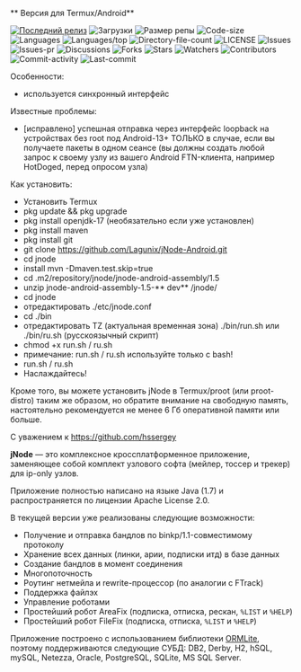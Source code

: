 ** Версия для Termux/Android**

[![Последний релиз](https://img.shields.io/github/v/release/lagunix/jnode-android?include_prereleases&label=последний%20релиз&style=for-the-badge)](https://github.com/lagunix/jnode-android/releases/latest)
![Загрузки](https://img.shields.io/github/downloads/lagunix/jnode-android/total?style=for-the-badge&label=загрузки)
![Размер репы](https://img.shields.io/github/repo-size/lagunix/jnode-android?style=for-the-badge&label=размер%20репы)
![Code-size](https://shields.io/github/languages/code-size/lagunix/jnode-android?style=for-the-badge&label=объем%20кода)
![Languages](https://shields.io/github/languages/count/lagunix/jnode-android?style=for-the-badge&label=языки)
![Languages/top](https://shields.io/github/languages/top/lagunix/jnode-android?style=for-the-badge&label=основной%20язык)
![Directory-file-count](https://shields.io/github/directory-file-count/lagunix/jnode-android?style=for-the-badge&label=число%20файлов)
![LICENSE](https://img.shields.io/github/license/lagunix/jnode-android?color=blue&style=for-the-badge&label=лицензия)
![Issues](https://shields.io/github/issues/Lagunix/jNode-Android?style=for-the-badge&label=проблем)
![Issues-pr](https://shields.io/github/issues-pr/Lagunix/jNode-Android?style=for-the-badge&label=закрытых%20проблем)
![Discussions](https://shields.io/github/discussions/Lagunix/jNode-Android?style=for-the-badge&label=обсуждений)
![Forks](https://shields.io/github/forks/Lagunix/jNode-Android?style=for-the-badge&label=копий)
![Stars](https://shields.io/github/stars/lagunix/jnode-android?style=for-the-badge&label=звезд)
![Watchers](https://shields.io/github/watchers/lagunix/jnode-android?style=for-the-badge&label=наблюдателей)
![Contributors](https://shields.io/github/contributors/lagunix/jnode-android?style=for-the-badge&label=контрибуторов)
![Commit-activity](https://shields.io/github/commit-activity/w/lagunix/jnode-android?style=for-the-badge&label=коммитов)
![Last-commit](https://shields.io/github/last-commit/Lagunix/jNode-Android?style=for-the-badge&label=последний%20коммит)
</div>

Особенности:
* используется синхронный интерфейс

Известные проблемы:
* [исправлено] успешная отправка через интерфейс loopback на  устройствах без root под Android-13+ ТОЛЬКО в случае, если вы получаете пакеты в одном сеансе (вы должны создать любой запрос к своему узлу из вашего Android FTN-клиента, например HotDoged, перед опросом узла)

Как установить:
* Установить Termux
* pkg update && pkg upgrade
* pkg install openjdk-17 (необязательно если уже установлен)
* pkg install maven
* pkg install git
* git clone https://github.com/Lagunix/jNode-Android.git
* cd jnode
* install mvn -Dmaven.test.skip=true
* cd .m2/repository/jnode/jnode-android-assembly/1.5
* unzip jnode-android-assembly-1.5-** dev** /jnode/
* cd jnode 
* отредактировать ./etc/jnode.conf
* cd ./bin
* отредактировать TZ (актуальная временная зона) ./bin/run.sh или ./bin/ru.sh (русскоязычный скрипт)
* chmod +x run.sh / ru.sh
* примечание: run.sh / ru.sh  используйте только с bash!
* run.sh / ru.sh
* Наслаждайтесь!

Кроме того, вы можете установить jNode в Termux/proot (или proot-distro) таким же образом, но обратите внимание на свободную память, настоятельно рекомендуется не менее 6 Гб оперативной памяти или больше.

С уважением к https://github.com/hssergey

**jNode** — это комплексное кроссплатформенное приложение, заменяющее собой комплект узлового софта (мейлер, тоссер и трекер) для ip-only узлов.

Приложение полностью написано на языке Java (1.7) и распространяется по лицензии Apache License 2.0.

В текущей версии уже реализованы следующие возможности:
- Получение и отправка бандлов по binkp/1.1-совместимому протоколу
- Хранение всех данных (линки, арии, подписки итд) в базе данных
- Создание бандлов в момент соединения
- Многопоточность
- Роутинг нетмейла и rewrite-процессор (по аналогии с FTrack)
- Поддержка файлэх
- Управление роботами
- Простейший робот AreaFix (подписка, отписка, рескан, `%LIST` и `%HELP`)
- Простейший робот FileFix (подписка, отписка, `%LIST` и `%HELP`)

Приложение построено с использованием библиотеки [ORMLite](http://ormlite.com), поэтому поддерживаются следующие СУБД: DB2, Derby, H2, hSQL, mySQL, Netezza, Oracle, PostgreSQL, SQLite, MS SQL Server.
